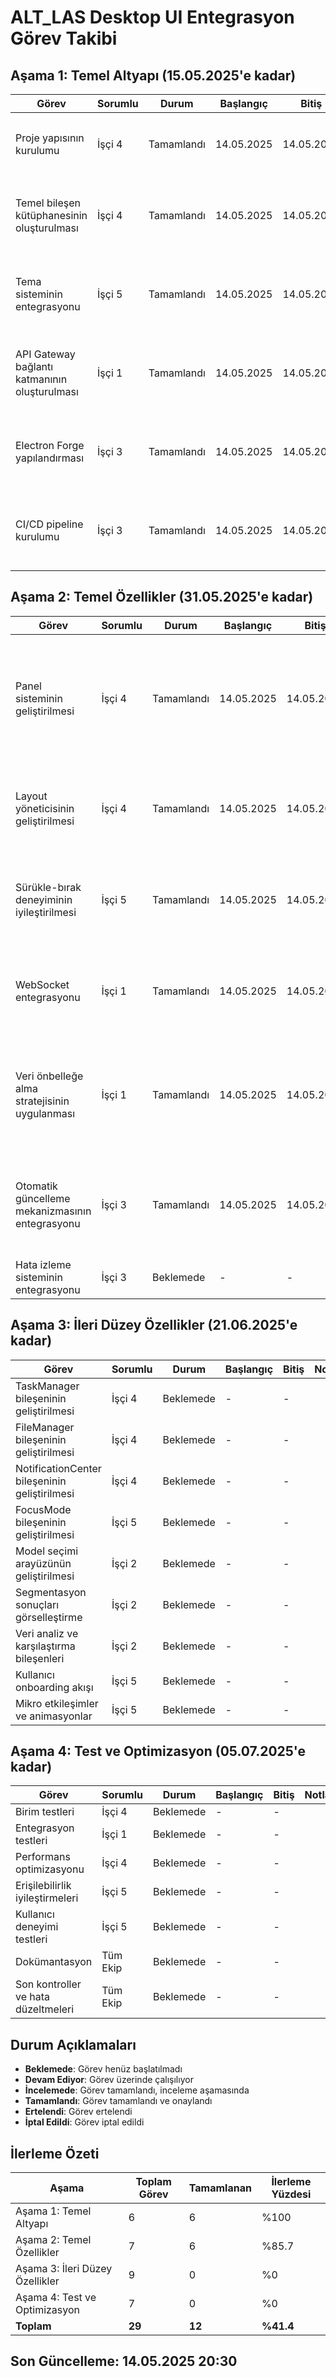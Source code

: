 # ALT_LAS Desktop UI Entegrasyon Görev Takibi

## Aşama 1: Temel Altyapı (15.05.2025'e kadar)

| Görev | Sorumlu | Durum | Başlangıç | Bitiş | Notlar |
|-------|---------|-------|-----------|-------|--------|
| Proje yapısının kurulumu | İşçi 4 | Tamamlandı | 14.05.2025 | 14.05.2025 | `ui-desktop` implementasyonu ana dizine taşındı, package.json ve README.md güncellendi |
| Temel bileşen kütüphanesinin oluşturulması | İşçi 4 | Tamamlandı | 14.05.2025 | 14.05.2025 | Temel bileşenler (Button, Card, Input, vb.) ve kompozisyon bileşenleri (Panel, SplitView, vb.) zaten mevcut ve iyi tasarlanmış durumda |
| Tema sisteminin entegrasyonu | İşçi 5 | Tamamlandı | 14.05.2025 | 14.05.2025 | Tema sistemi zaten entegre edilmiş, glassmorphism efektleri ve yüksek kontrast modu içeriyor. Git çakışmaları çözüldü. |
| API Gateway bağlantı katmanının oluşturulması | İşçi 1 | Tamamlandı | 14.05.2025 | 14.05.2025 | ApiService.ts dosyası geliştirildi, hata yönetimi ve kimlik doğrulama özellikleri eklendi. useApi.ts dosyası güncellendi ve yeni hook'lar eklendi. |
| Electron Forge yapılandırması | İşçi 3 | Tamamlandı | 14.05.2025 | 14.05.2025 | forge.config.js, webpack.main.config.js ve webpack.renderer.config.js dosyaları güncellendi. Gerekli bağımlılıklar package.json'a eklendi. |
| CI/CD pipeline kurulumu | İşçi 3 | Tamamlandı | 14.05.2025 | 14.05.2025 | GitHub Actions workflow dosyası oluşturuldu, CI/CD README dosyası hazırlandı ve package.json'a CI script'leri eklendi. |

## Aşama 2: Temel Özellikler (31.05.2025'e kadar)

| Görev | Sorumlu | Durum | Başlangıç | Bitiş | Notlar |
|-------|---------|-------|-----------|-------|--------|
| Panel sisteminin geliştirilmesi | İşçi 4 | Tamamlandı | 14.05.2025 | 14.05.2025 | dnd-kit kütüphanesi kullanılarak DraggablePanel, DraggablePanelContainer ve PanelSystem bileşenleri oluşturuldu. Panel sürükleme, yeniden boyutlandırma, maksimize/minimize etme özellikleri eklendi. |
| Layout yöneticisinin geliştirilmesi | İşçi 4 | Tamamlandı | 14.05.2025 | 14.05.2025 | LayoutManager, LayoutControls ve SplitViewDemo bileşenleri oluşturuldu. Grid, flex, split ve free layout tipleri destekleniyor. |
| Sürükle-bırak deneyiminin iyileştirilmesi | İşçi 5 | Tamamlandı | 14.05.2025 | 14.05.2025 | DragDropProvider, Draggable, Droppable, DragOverlay, Sortable ve SortableItem bileşenleri oluşturuldu. Kanban board örneği ile sürükle-bırak deneyimi geliştirildi. |
| WebSocket entegrasyonu | İşçi 1 | Tamamlandı | 14.05.2025 | 14.05.2025 | WebSocketService, useWebSocket hook, WebSocketContext ve WebSocketProvider bileşenleri oluşturuldu. WebSocket bağlantısı için demo bileşeni eklendi. |
| Veri önbelleğe alma stratejisinin uygulanması | İşçi 1 | Tamamlandı | 14.05.2025 | 14.05.2025 | CacheService, QueryCacheManager, OfflineDataManager servisleri ve useOfflineData hook'u oluşturuldu. React Query entegrasyonu yapıldı. Örnek CacheDemo bileşeni eklendi. |
| Otomatik güncelleme mekanizmasının entegrasyonu | İşçi 3 | Tamamlandı | 14.05.2025 | 14.05.2025 | UpdaterService, useUpdater hook ve UpdaterStatus bileşeni oluşturuldu. Electron-updater entegrasyonu yapıldı. Örnek UpdaterDemo bileşeni eklendi. |
| Hata izleme sisteminin entegrasyonu | İşçi 3 | Beklemede | - | - | |

## Aşama 3: İleri Düzey Özellikler (21.06.2025'e kadar)

| Görev | Sorumlu | Durum | Başlangıç | Bitiş | Notlar |
|-------|---------|-------|-----------|-------|--------|
| TaskManager bileşeninin geliştirilmesi | İşçi 4 | Beklemede | - | - | |
| FileManager bileşeninin geliştirilmesi | İşçi 4 | Beklemede | - | - | |
| NotificationCenter bileşeninin geliştirilmesi | İşçi 4 | Beklemede | - | - | |
| FocusMode bileşeninin geliştirilmesi | İşçi 5 | Beklemede | - | - | |
| Model seçimi arayüzünün geliştirilmesi | İşçi 2 | Beklemede | - | - | |
| Segmentasyon sonuçları görselleştirme | İşçi 2 | Beklemede | - | - | |
| Veri analiz ve karşılaştırma bileşenleri | İşçi 2 | Beklemede | - | - | |
| Kullanıcı onboarding akışı | İşçi 5 | Beklemede | - | - | |
| Mikro etkileşimler ve animasyonlar | İşçi 5 | Beklemede | - | - | |

## Aşama 4: Test ve Optimizasyon (05.07.2025'e kadar)

| Görev | Sorumlu | Durum | Başlangıç | Bitiş | Notlar |
|-------|---------|-------|-----------|-------|--------|
| Birim testleri | İşçi 4 | Beklemede | - | - | |
| Entegrasyon testleri | İşçi 1 | Beklemede | - | - | |
| Performans optimizasyonu | İşçi 4 | Beklemede | - | - | |
| Erişilebilirlik iyileştirmeleri | İşçi 5 | Beklemede | - | - | |
| Kullanıcı deneyimi testleri | İşçi 5 | Beklemede | - | - | |
| Dokümantasyon | Tüm Ekip | Beklemede | - | - | |
| Son kontroller ve hata düzeltmeleri | Tüm Ekip | Beklemede | - | - | |

## Durum Açıklamaları

- **Beklemede**: Görev henüz başlatılmadı
- **Devam Ediyor**: Görev üzerinde çalışılıyor
- **İncelemede**: Görev tamamlandı, inceleme aşamasında
- **Tamamlandı**: Görev tamamlandı ve onaylandı
- **Ertelendi**: Görev ertelendi
- **İptal Edildi**: Görev iptal edildi

## İlerleme Özeti

| Aşama | Toplam Görev | Tamamlanan | İlerleme Yüzdesi |
|-------|--------------|------------|------------------|
| Aşama 1: Temel Altyapı | 6 | 6 | %100 |
| Aşama 2: Temel Özellikler | 7 | 6 | %85.7 |
| Aşama 3: İleri Düzey Özellikler | 9 | 0 | %0 |
| Aşama 4: Test ve Optimizasyon | 7 | 0 | %0 |
| **Toplam** | **29** | **12** | **%41.4** |

## Son Güncelleme: 14.05.2025 20:30
